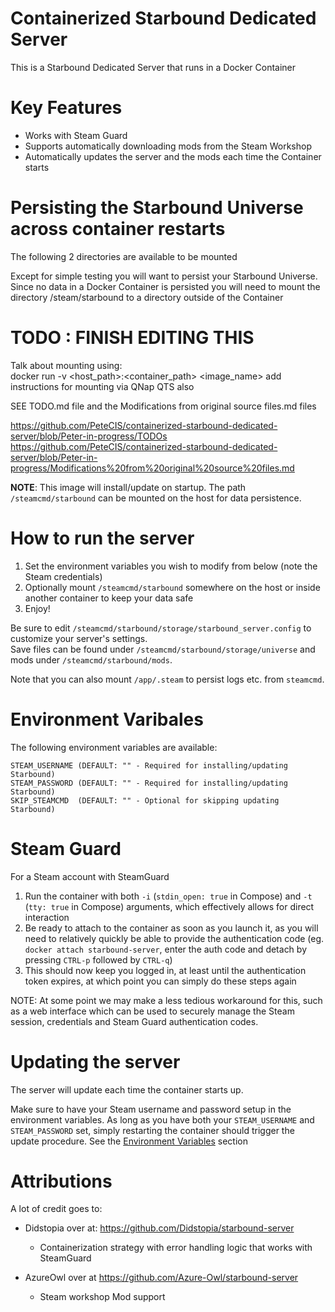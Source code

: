 # Containerized Starbound Dedicated Server
This is a Starbound Dedicated Server that runs in a Docker Container

# Key Features
- Works with Steam Guard
- Supports automatically downloading mods from the Steam Workshop
- Automatically updates the server and the mods each time the Container starts

# Persisting the Starbound Universe across container restarts
The following 2 directories are available to be mounted


Except for simple testing you will want to persist your Starbound Universe. 
Since no data in a Docker Container is persisted you will need to mount the directory /steam/starbound to a directory outside of the Container


# TODO : FINISH EDITING THIS

Talk about mounting using:  
docker run -v <host_path>:<container_path> <image_name>
add instructions for mounting via QNap QTS also

SEE TODO.md file and the Modifications from original source files.md files

https://github.com/PeteCIS/containerized-starbound-dedicated-server/blob/Peter-in-progress/TODOs
https://github.com/PeteCIS/containerized-starbound-dedicated-server/blob/Peter-in-progress/Modifications%20from%20original%20source%20files.md


**NOTE**: This image will install/update on startup. The path ```/steamcmd/starbound``` can be mounted on the host for data persistence.

# How to run the server
1. Set the environment variables you wish to modify from below (note the Steam credentials)
2. Optionally mount ```/steamcmd/starbound``` somewhere on the host or inside another container to keep your data safe
3. Enjoy!

Be sure to edit `/steamcmd/starbound/storage/starbound_server.config` to customize your server's settings.  
Save files can be found under `/steamcmd/starbound/storage/universe` and mods under `/steamcmd/starbound/mods`.

Note that you can also mount `/app/.steam` to persist logs etc. from `steamcmd`.

# Environment Varibales

The following environment variables are available:
```
STEAM_USERNAME (DEFAULT: "" - Required for installing/updating Starbound)
STEAM_PASSWORD (DEFAULT: "" - Required for installing/updating Starbound)
SKIP_STEAMCMD  (DEFAULT: "" - Optional for skipping updating Starbound)
```

# Steam Guard

For a Steam account with SteamGuard

1. Run the container with both `-i` (`stdin_open: true` in Compose) and `-t` (`tty: true` in Compose) arguments, which effectively allows for direct interaction
2. Be ready to attach to the container as soon as you launch it, as you will need to relatively quickly be able to provide the authentication code (eg. `docker attach starbound-server`, enter the auth code and detach by pressing `CTRL-p` followed by `CTRL-q`)
3. This should now keep you logged in, at least until the authentication token expires, at which point you can simply do these steps again

NOTE: At some point we may make a less tedious workaround for this, such as a web interface which can be used to securely manage the Steam session, credentials and Steam Guard authentication codes.

# Updating the server
The server will update each time the container starts up.

Make sure to have your Steam username and password setup in the environment variables.
As long as you have both your `STEAM_USERNAME` and `STEAM_PASSWORD` set, simply restarting the container should trigger the update procedure.
See the [Environment Variables](#environment-varibales) section

# Attributions
A lot of credit goes to:
- Didstopia over at: https://github.com/Didstopia/starbound-server
  - Containerization strategy with error handling logic that works with SteamGuard

- AzureOwl over at https://github.com/Azure-Owl/starbound-server
   - Steam workshop Mod support
